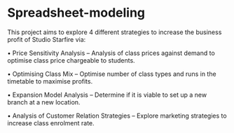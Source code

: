 # Spreadsheet-modeling
This project aims to explore 4 different strategies to increase the business profit of Studio Starfire via:


• Price Sensitivity Analysis – Analysis of class prices against demand to optimise class price chargeable to students.

• Optimising Class Mix – Optimise number of class types and runs in the timetable to maximise profits.

• Expansion Model Analysis – Determine if it is viable to set up a new branch at a new location.

• Analysis of Customer Relation Strategies – Explore marketing strategies to increase class enrolment rate.

